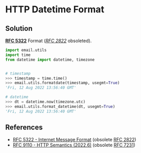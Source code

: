# HTTP Datetime Format

## Solution

**[RFC 5322](https://www.rfc-editor.org/rfc/rfc5322 "Internet Message Format")** Format
(*[RFC 2822](https://www.rfc-editor.org/rfc/rfc2822 "Internet Message Format")* obsoleted).

```python
import email.utils
import time
from datetime import datetime, timezone


# timestamp
>>> timestamp = time.time()
>>> email.utils.formatdate(timestamp, usegmt=True)
'Fri, 12 Aug 2022 13:56:40 GMT'

# datetime
>>> dt = datetime.now(timezone.utc)
>>> email.utils.format_datetime(dt, usegmt=True)
'Fri, 12 Aug 2022 13:56:40 GMT'
```

## References

<!-- markdownlint-disable line-length -->

- [RFC 5322 - Internet Message Format](https://www.rfc-editor.org/rfc/rfc5322)
(obsolete [RFC 2822](https://www.rfc-editor.org/rfc/rfc2822 "Internet Message Format"))
- [RFC 9110 - HTTP Semantics (2022.6)](https://www.rfc-editor.org/rfc/rfc9110)
(obsolete [RFC 7231](https://www.rfc-editor.org/rfc/rfc7231 "Hypertext Transfer Protocol (HTTP/1.1): Semantics and Content (2014)"))

<!-- markdownlint-enable line-length -->
